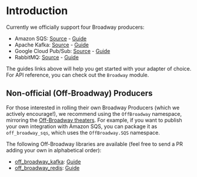 # Introduction

Currently we officially support four Broadway producers:

  * Amazon SQS: [Source](https://github.com/dashbitco/broadway_sqs) - [Guide](amazon-sqs.md)
  * Apache Kafka: [Source](https://github.com/dashbitco/broadway_kafka) - [Guide](apache-kafka.md)
  * Google Cloud Pub/Sub: [Source](https://github.com/dashbitco/broadway_cloud_pub_sub) - [Guide](google-cloud-pubsub.html)
  * RabbitMQ: [Source](https://github.com/dashbitco/broadway_rabbitmq) - [Guide](rabbitmq.html)

The guides links above will help you get started with your adapter of choice. For API reference, you can check out the `Broadway` module.

## Non-official (Off-Broadway) Producers

For those interested in rolling their own Broadway Producers (which we actively encourage!), we recommend using the `OffBroadway` namespace, mirroring the [Off-Broadway theaters](https://en.wikipedia.org/wiki/Off-Broadway). For example, if you want to publish your own integration with Amazon SQS, you can package it as `off_broadway_sqs`, which uses the `OffBroadway.SQS` namespace.

The following Off-Broadway libraries are available (feel free to send a PR adding your own in alphabetical order):

  * [off_broadway_kafka](https://github.com/bbalser/off_broadway_kafka): [Guide](https://hexdocs.pm/off_broadway_kafka/)
  * [off_broadway_redis](https://github.com/amokan/off_broadway_redis): [Guide](https://hexdocs.pm/off_broadway_redis/)
